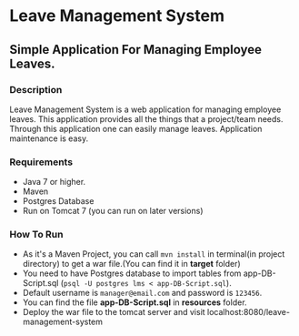 # Leave Management System
## Simple Application For Managing Employee Leaves.

### Description
Leave Management System is a web application for managing employee leaves. This application provides all the things that a project/team needs. Through this application one can easily manage leaves. Application maintenance is easy.

### Requirements
* Java 7 or higher.
* Maven
* Postgres Database
* Run on Tomcat 7 (you can run on later versions)

### How To Run
* As it's a Maven Project, you can call `mvn install` in terminal(in project directory) to get a war file.(You can find it in **target** folder)
* You need to have Postgres database to import tables from app-DB-Script.sql (`psql -U postgres lms < app-DB-Script.sql`).
* Default username is `manager@email.com` and password is `123456`.
* You can find the file **app-DB-Script.sql**  in **resources** folder.
* Deploy the war file to the tomcat server and visit localhost:8080/leave-management-system

